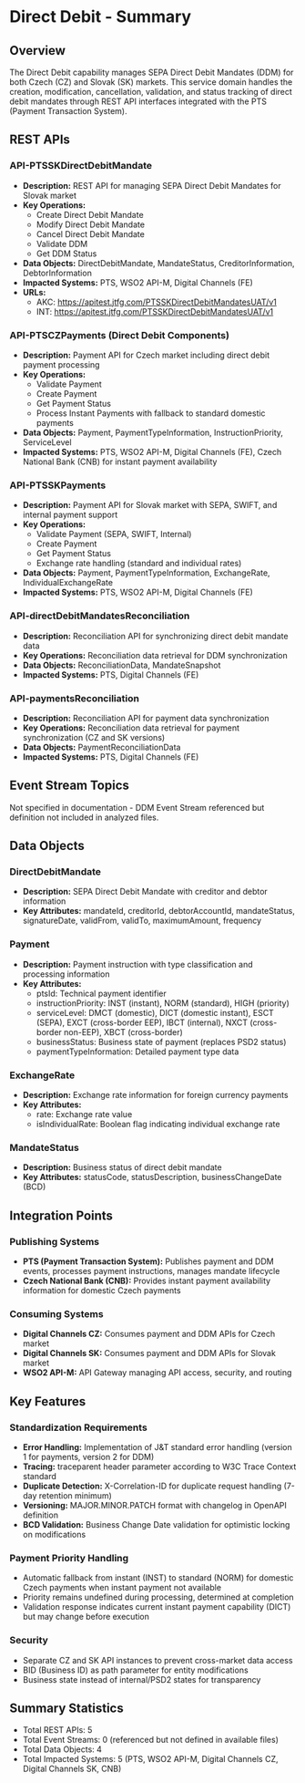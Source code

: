 # Direct Debit - Summary

## Overview
The Direct Debit capability manages SEPA Direct Debit Mandates (DDM) for both Czech (CZ) and Slovak (SK) markets. This service domain handles the creation, modification, cancellation, validation, and status tracking of direct debit mandates through REST API interfaces integrated with the PTS (Payment Transaction System).

## REST APIs

### API-PTSSKDirectDebitMandate
- **Description:** REST API for managing SEPA Direct Debit Mandates for Slovak market
- **Key Operations:**
  - Create Direct Debit Mandate
  - Modify Direct Debit Mandate
  - Cancel Direct Debit Mandate
  - Validate DDM
  - Get DDM Status
- **Data Objects:** DirectDebitMandate, MandateStatus, CreditorInformation, DebtorInformation
- **Impacted Systems:** PTS, WSO2 API-M, Digital Channels (FE)
- **URLs:**
  - AKC: https://apitest.jtfg.com/PTSSKDirectDebitMandatesUAT/v1
  - INT: https://apitest.jtfg.com/PTSSKDirectDebitMandatesUAT/v1

### API-PTSCZPayments (Direct Debit Components)
- **Description:** Payment API for Czech market including direct debit payment processing
- **Key Operations:**
  - Validate Payment
  - Create Payment
  - Get Payment Status
  - Process Instant Payments with fallback to standard domestic payments
- **Data Objects:** Payment, PaymentTypeInformation, InstructionPriority, ServiceLevel
- **Impacted Systems:** PTS, WSO2 API-M, Digital Channels (FE), Czech National Bank (CNB) for instant payment availability

### API-PTSSKPayments
- **Description:** Payment API for Slovak market with SEPA, SWIFT, and internal payment support
- **Key Operations:**
  - Validate Payment (SEPA, SWIFT, Internal)
  - Create Payment
  - Get Payment Status
  - Exchange rate handling (standard and individual rates)
- **Data Objects:** Payment, PaymentTypeInformation, ExchangeRate, IndividualExchangeRate
- **Impacted Systems:** PTS, WSO2 API-M, Digital Channels (FE)

### API-directDebitMandatesReconciliation
- **Description:** Reconciliation API for synchronizing direct debit mandate data
- **Key Operations:** Reconciliation data retrieval for DDM synchronization
- **Data Objects:** ReconciliationData, MandateSnapshot
- **Impacted Systems:** PTS, Digital Channels (FE)

### API-paymentsReconciliation
- **Description:** Reconciliation API for payment data synchronization
- **Key Operations:** Reconciliation data retrieval for payment synchronization (CZ and SK versions)
- **Data Objects:** PaymentReconciliationData
- **Impacted Systems:** PTS, Digital Channels (FE)

## Event Stream Topics
Not specified in documentation - DDM Event Stream referenced but definition not included in analyzed files.

## Data Objects

### DirectDebitMandate
- **Description:** SEPA Direct Debit Mandate with creditor and debtor information
- **Key Attributes:** mandateId, creditorId, debtorAccountId, mandateStatus, signatureDate, validFrom, validTo, maximumAmount, frequency

### Payment
- **Description:** Payment instruction with type classification and processing information
- **Key Attributes:**
  - ptsId: Technical payment identifier
  - instructionPriority: INST (instant), NORM (standard), HIGH (priority)
  - serviceLevel: DMCT (domestic), DICT (domestic instant), ESCT (SEPA), EXCT (cross-border EEP), IBCT (internal), NXCT (cross-border non-EEP), XBCT (cross-border)
  - businessStatus: Business state of payment (replaces PSD2 status)
  - paymentTypeInformation: Detailed payment type data

### ExchangeRate
- **Description:** Exchange rate information for foreign currency payments
- **Key Attributes:**
  - rate: Exchange rate value
  - isIndividualRate: Boolean flag indicating individual exchange rate

### MandateStatus
- **Description:** Business status of direct debit mandate
- **Key Attributes:** statusCode, statusDescription, businessChangeDate (BCD)

## Integration Points

### Publishing Systems
- **PTS (Payment Transaction System):** Publishes payment and DDM events, processes payment instructions, manages mandate lifecycle
- **Czech National Bank (CNB):** Provides instant payment availability information for domestic Czech payments

### Consuming Systems
- **Digital Channels CZ:** Consumes payment and DDM APIs for Czech market
- **Digital Channels SK:** Consumes payment and DDM APIs for Slovak market
- **WSO2 API-M:** API Gateway managing API access, security, and routing

## Key Features

### Standardization Requirements
- **Error Handling:** Implementation of J&T standard error handling (version 1 for payments, version 2 for DDM)
- **Tracing:** traceparent header parameter according to W3C Trace Context standard
- **Duplicate Detection:** X-Correlation-ID for duplicate request handling (7-day retention minimum)
- **Versioning:** MAJOR.MINOR.PATCH format with changelog in OpenAPI definition
- **BCD Validation:** Business Change Date validation for optimistic locking on modifications

### Payment Priority Handling
- Automatic fallback from instant (INST) to standard (NORM) for domestic Czech payments when instant payment not available
- Priority remains undefined during processing, determined at completion
- Validation response indicates current instant payment capability (DICT) but may change before execution

### Security
- Separate CZ and SK API instances to prevent cross-market data access
- BID (Business ID) as path parameter for entity modifications
- Business state instead of internal/PSD2 states for transparency

## Summary Statistics
- Total REST APIs: 5
- Total Event Streams: 0 (referenced but not defined in available files)
- Total Data Objects: 4
- Total Impacted Systems: 5 (PTS, WSO2 API-M, Digital Channels CZ, Digital Channels SK, CNB)
